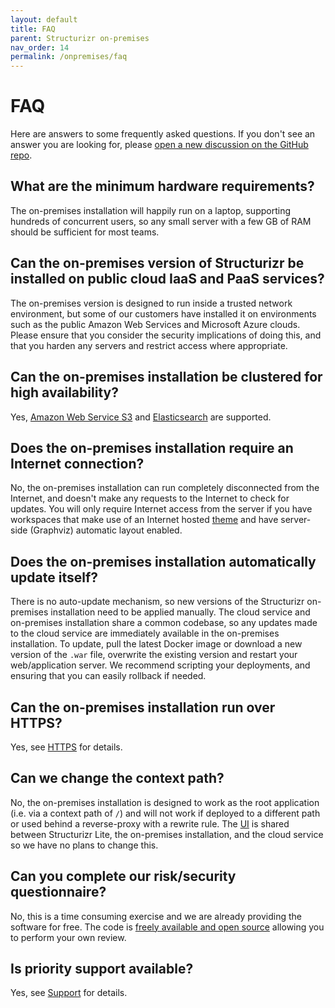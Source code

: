 ```yaml
---
layout: default
title: FAQ
parent: Structurizr on-premises
nav_order: 14
permalink: /onpremises/faq
---
```


# FAQ

Here are answers to some frequently asked questions. If you don't see an answer you are looking for,
please [open a new discussion on the GitHub repo](https://github.com/structurizr/onpremises/discussions).

## What are the minimum hardware requirements?

The on-premises installation will happily run on a laptop, supporting hundreds of concurrent users, so any small server with a few GB of RAM should be sufficient for most teams.

## Can the on-premises version of Structurizr be installed on public cloud IaaS and PaaS services?

The on-premises version is designed to run inside a trusted network environment, but some of our customers have installed it on
environments such as the public Amazon Web Services and Microsoft Azure clouds.
Please ensure that you consider the security implications of doing this, and that you harden any servers and restrict access where appropriate.

## Can the on-premises installation be clustered for high availability?

Yes, [Amazon Web Service S3](/onpremises/data-storage#amazon-web-services-s3) and [Elasticsearch](/onpremises/data-storage#elasticsearch) are supported.

## Does the on-premises installation require an Internet connection?

No, the on-premises installation can run completely disconnected from the Internet, and doesn't make any requests to the Internet to check for updates.
You will only require Internet access from the server if you have workspaces that make use of an Internet hosted [theme](/ui/diagrams/themes) and have server-side (Graphviz) automatic layout enabled.

## Does the on-premises installation automatically update itself?

There is no auto-update mechanism, so new versions of the Structurizr on-premises installation need to be applied manually.
The cloud service and on-premises installation share a common codebase, so any updates made to the cloud service are
immediately available in the on-premises installation. To update, pull the latest Docker image or download a new version of the
`.war` file, overwrite the existing version and restart your web/application server.
We recommend scripting your deployments, and ensuring that you can easily rollback if needed.

## Can the on-premises installation run over HTTPS?

Yes, see [HTTPS](/onpremises/configuration#https) for details.

## Can we change the context path?

No, the on-premises installation is designed to work as the root application (i.e. via a context path of `/`) and will
not work if deployed to a different path or used behind a reverse-proxy with a rewrite rule.
The [UI](/ui) is shared between Structurizr Lite, the on-premises installation, and the cloud service so we have no
plans to change this.

## Can you complete our risk/security questionnaire?

No, this is a time consuming exercise and we are already providing the software for free.
The code is [freely available and open source](https://github.com/structurizr/onpremises) allowing you to perform your own review.

## Is priority support available?

Yes, see [Support](/onpremises/support) for details.